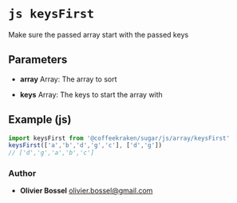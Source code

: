 


<!-- @namespace    sugar.js.array -->
<!-- @name    keysFirst -->

# ```js keysFirst ```


Make sure the passed array start with the passed keys

## Parameters

- **array**  Array: The array to sort

- **keys**  Array: The keys to start the array with



## Example (js)

```js
import keysFirst from '@coffeekraken/sugar/js/array/keysFirst'
keysFirst(['a','b','d','g','c'], ['d','g'])
// ['d','g','a','b','c']
```


### Author
- **Olivier Bossel** <a href="mailto:olivier.bossel@gmail.com">olivier.bossel@gmail.com</a> 



